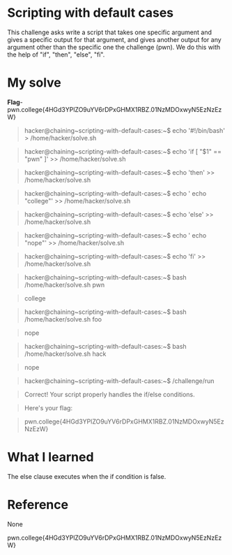 # Scripting with default cases
This challenge asks write a script that takes one specific argument and gives a specific output for that argument, and gives another output for any argument other than the specific one the challenge (pwn). We do this with the help of "if", "then", "else", "fi".
# My solve
**Flag**-pwn.college{4HGd3YPlZO9uYV6rDPxGHMX1RBZ.01NzMDOxwyN5EzNzEzW}

>hacker@chaining~scripting-with-default-cases:~$ echo '#!/bin/bash' > /home/hacker/solve.sh

>hacker@chaining~scripting-with-default-cases:~$ echo 'if [ "$1" == "pwn" ]' >> /home/hacker/solve.sh

>hacker@chaining~scripting-with-default-cases:~$ echo 'then' >> /home/hacker/solve.sh

>hacker@chaining~scripting-with-default-cases:~$ echo '   echo "college"' >> /home/hacker/solve.sh

>hacker@chaining~scripting-with-default-cases:~$ echo 'else' >> /home/hacker/solve.sh

>hacker@chaining~scripting-with-default-cases:~$ echo '   echo "nope"' >> /home/hacker/solve.sh

>hacker@chaining~scripting-with-default-cases:~$ echo 'fi' >> /home/hacker/solve.sh

>hacker@chaining~scripting-with-default-cases:~$ bash /home/hacker/solve.sh pwn

>college

>hacker@chaining~scripting-with-default-cases:~$ bash /home/hacker/solve.sh foo

>nope

>hacker@chaining~scripting-with-default-cases:~$ bash /home/hacker/solve.sh hack

>nope

>hacker@chaining~scripting-with-default-cases:~$ /challenge/run

>Correct! Your script properly handles the if/else conditions.

>Here's your flag:

>pwn.college{4HGd3YPlZO9uYV6rDPxGHMX1RBZ.01NzMDOxwyN5EzNzEzW}

# What I learned
The else clause executes when the if condition is false.
# Reference
None



pwn.college{4HGd3YPlZO9uYV6rDPxGHMX1RBZ.01NzMDOxwyN5EzNzEzW}

